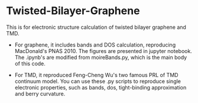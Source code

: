 # Twisted-Bilayer-Graphene
This is for electronic structure calculation of twisted bilayer graphene and TMD.

+ For graphene, it includes bands and DOS calculation, reproducing MacDonald's PNAS 2010. The figures are presented in jupyter notebook. The .ipynb's are modified from moireBands.py, which is the main body of this code.

+ For TMD, it reproduced Feng-Cheng Wu's two famous PRL of TMD continuum model. You can use these .py scripts to reproduce single electronic properties, such as bands, dos, tight-binding approximation and berry curvature.

